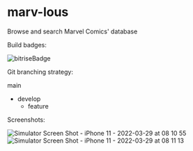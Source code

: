 # marv-lous
Browse and search Marvel Comics' database

Build badges:

![bitriseBadge](https://app.bitrise.io/app/d6056ef0974d9fd3/status.svg?token=67V9Hp3n-KmPNHSKJRc04A&branch=develop)

Git branching strategy:

main
  - develop
    - feature

Screenshots:

![Simulator Screen Shot - iPhone 11 - 2022-03-29 at 08 10 55](https://user-images.githubusercontent.com/101548572/160545180-1d5d36b3-013d-488f-8e3a-623e9d1a8982.png)
![Simulator Screen Shot - iPhone 11 - 2022-03-29 at 08 11 13](https://user-images.githubusercontent.com/101548572/160545189-14934278-d2da-41db-b3a8-c18bd0af5789.png)
